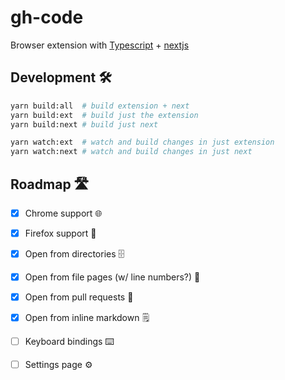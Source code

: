 # gh-code

Browser extension with [Typescript](http://www.typescriptlang.org/) + [nextjs](https://nextjs.org/)

## Development 🛠️

```bash
yarn build:all  # build extension + next
yarn build:ext  # build just the extension
yarn build:next # build just next

yarn watch:ext  # watch and build changes in just extension
yarn watch:next # watch and build changes in just next
```

## Roadmap 🛣️
  - [x] Chrome support 🌐
  - [x] Firefox support 🦊
  - [x] Open from directories 🗄
  - [x] Open from file pages (w/ line numbers?) 📄
  - [x] Open from pull requests 📩
  - [x] Open from inline markdown 🗒
  - [ ] Keyboard bindings ⌨️
  - [ ] Settings page ⚙️

